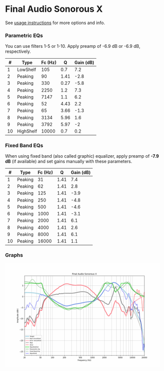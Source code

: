 # Final Audio Sonorous X
See [usage instructions](https://github.com/jaakkopasanen/AutoEq#usage) for more options and info.

### Parametric EQs
You can use filters 1-5 or 1-10. Apply preamp of -6.9 dB or -6.9 dB, respectively.

|   # | Type      |   Fc (Hz) |    Q |   Gain (dB) |
|-----|-----------|-----------|------|-------------|
|   1 | LowShelf  |       105 | 0.7  |         7.2 |
|   2 | Peaking   |        90 | 1.41 |        -2.8 |
|   3 | Peaking   |       330 | 0.27 |        -5.8 |
|   4 | Peaking   |      2250 | 1.2  |         7.3 |
|   5 | Peaking   |      7147 | 1.1  |         6.2 |
|   6 | Peaking   |        52 | 4.43 |         2.2 |
|   7 | Peaking   |        65 | 3.66 |        -1.3 |
|   8 | Peaking   |      3134 | 5.96 |         1.6 |
|   9 | Peaking   |      3792 | 5.97 |        -2   |
|  10 | HighShelf |     10000 | 0.7  |         0.2 |

### Fixed Band EQs
When using fixed band (also called graphic) equalizer, apply preamp of **-7.9 dB** (if available) and set gains manually with these parameters.

|   # | Type    |   Fc (Hz) |    Q |   Gain (dB) |
|-----|---------|-----------|------|-------------|
|   1 | Peaking |        31 | 1.41 |         7.4 |
|   2 | Peaking |        62 | 1.41 |         2.8 |
|   3 | Peaking |       125 | 1.41 |        -3.9 |
|   4 | Peaking |       250 | 1.41 |        -4.8 |
|   5 | Peaking |       500 | 1.41 |        -4.6 |
|   6 | Peaking |      1000 | 1.41 |        -3.1 |
|   7 | Peaking |      2000 | 1.41 |         6.1 |
|   8 | Peaking |      4000 | 1.41 |         2.6 |
|   9 | Peaking |      8000 | 1.41 |         6.1 |
|  10 | Peaking |     16000 | 1.41 |         1.1 |

### Graphs
![](./Final%20Audio%20Sonorous%20X.png)
